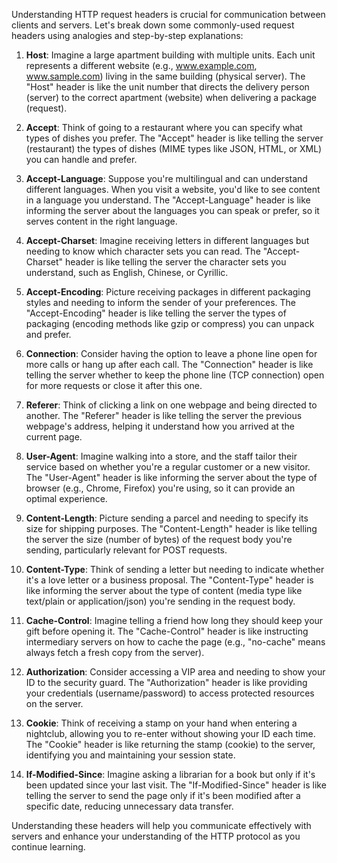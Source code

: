 Understanding HTTP request headers is crucial for communication between clients and servers. Let's break down some commonly-used request headers using analogies and step-by-step explanations:

1. **Host**: Imagine a large apartment building with multiple units. Each unit represents a different website (e.g., www.example.com, www.sample.com) living in the same building (physical server). The "Host" header is like the unit number that directs the delivery person (server) to the correct apartment (website) when delivering a package (request).

2. **Accept**: Think of going to a restaurant where you can specify what types of dishes you prefer. The "Accept" header is like telling the server (restaurant) the types of dishes (MIME types like JSON, HTML, or XML) you can handle and prefer.

3. **Accept-Language**: Suppose you're multilingual and can understand different languages. When you visit a website, you'd like to see content in a language you understand. The "Accept-Language" header is like informing the server about the languages you can speak or prefer, so it serves content in the right language.

4. **Accept-Charset**: Imagine receiving letters in different languages but needing to know which character sets you can read. The "Accept-Charset" header is like telling the server the character sets you understand, such as English, Chinese, or Cyrillic.

5. **Accept-Encoding**: Picture receiving packages in different packaging styles and needing to inform the sender of your preferences. The "Accept-Encoding" header is like telling the server the types of packaging (encoding methods like gzip or compress) you can unpack and prefer.

6. **Connection**: Consider having the option to leave a phone line open for more calls or hang up after each call. The "Connection" header is like telling the server whether to keep the phone line (TCP connection) open for more requests or close it after this one.

7. **Referer**: Think of clicking a link on one webpage and being directed to another. The "Referer" header is like telling the server the previous webpage's address, helping it understand how you arrived at the current page.

8. **User-Agent**: Imagine walking into a store, and the staff tailor their service based on whether you're a regular customer or a new visitor. The "User-Agent" header is like informing the server about the type of browser (e.g., Chrome, Firefox) you're using, so it can provide an optimal experience.

9. **Content-Length**: Picture sending a parcel and needing to specify its size for shipping purposes. The "Content-Length" header is like telling the server the size (number of bytes) of the request body you're sending, particularly relevant for POST requests.

10. **Content-Type**: Think of sending a letter but needing to indicate whether it's a love letter or a business proposal. The "Content-Type" header is like informing the server about the type of content (media type like text/plain or application/json) you're sending in the request body.

11. **Cache-Control**: Imagine telling a friend how long they should keep your gift before opening it. The "Cache-Control" header is like instructing intermediary servers on how to cache the page (e.g., "no-cache" means always fetch a fresh copy from the server).

12. **Authorization**: Consider accessing a VIP area and needing to show your ID to the security guard. The "Authorization" header is like providing your credentials (username/password) to access protected resources on the server.

13. **Cookie**: Think of receiving a stamp on your hand when entering a nightclub, allowing you to re-enter without showing your ID each time. The "Cookie" header is like returning the stamp (cookie) to the server, identifying you and maintaining your session state.

14. **If-Modified-Since**: Imagine asking a librarian for a book but only if it's been updated since your last visit. The "If-Modified-Since" header is like telling the server to send the page only if it's been modified after a specific date, reducing unnecessary data transfer.

Understanding these headers will help you communicate effectively with servers and enhance your understanding of the HTTP protocol as you continue learning.